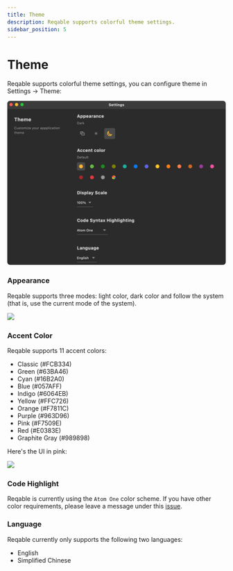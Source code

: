 ```yaml
---
title: Theme
description: Reqable supports colorful theme settings.
sidebar_position: 5
---
```


# Theme

Reqable supports colorful theme settings, you can configure theme in Settings -> Theme:

![](arts/settings.png)

### Appearance

Reqable supports three modes: light color, dark color and follow the system (that is, use the current mode of the system).

![](arts/appearence.png)

### Accent Color

Reqable supports 11 accent colors:
- Classic (#FCB334)
- Green (#63BA46)
- Cyan (#16B2A0)
- Blue (#057AFF)
- Indigo (#6064EB)
- Yellow (#FFC726)
- Orange (#F7811C)
- Purple (#963D96)
- Pink (#F7509E)
- Red (#E0383E)
- Graphite Gray (#989898)

Here's the UI in pink:

![](arts/accent.png)

### Code Highlight

Reqable is currently using the `Atom One` color scheme. If you have other color requirements, please leave a message under this [issue](https://github.com/reqable/reqable-app/issues/17).

### Language

Reqable currently only supports the following two languages:
- English
- Simplified Chinese